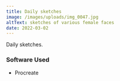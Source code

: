 ```yaml
---
title: Daily sketches
image: /images/uploads/img_0047.jpg
altText: sketches of various female faces
date: 2022-03-02
---
```

D﻿aily sketches.

### Software Used
- Procreate
